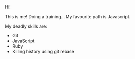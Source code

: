 Hi!

This is me!
Doing a training...
My favourite path is Javascript.

My deadly skills are:
* Git
* JavaScript
* Ruby
* Killing history using git rebase


